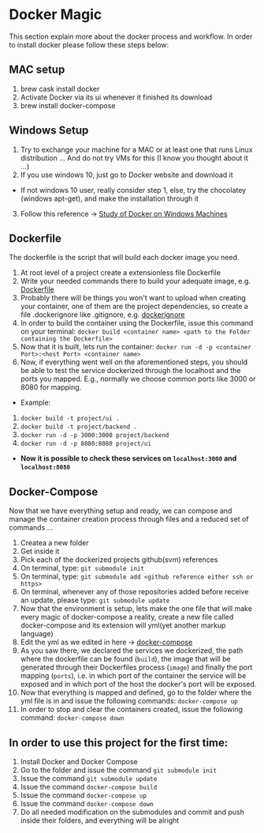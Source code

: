 # Docker Magic
This section explain more about the docker process and workflow.
In order to install docker please follow these steps below:

## MAC setup
1. brew cask install docker
2. Activate Docker via its ui whenever it finished its download
3. brew install docker-compose

## Windows Setup
1. Try to exchange your machine for a MAC or at least one that runs Linux distribution ... And do not try VMs for this (I know you thought about it ...)
2. If you use windows 10, just go to Docker website and download it
* If not windows 10 user, really consider step 1, else, try the chocolatey (windows apt-get), and make the installation through it
3. Follow this reference -> [Study of Docker on Windows Machines](./docs/docker-on-windows-machines.pdf) 

## Dockerfile
The dockerfile is the script that will build each docker image you need.

1. At root level of a project create a extensionless file Dockerfile
2. Write your needed commands there to build your adequate image, e.g. [Dockerfile](./docs/Dockerfile)
3. Probably there will be things you won't want to upload when creating your container, one of them are the project dependencies, so create a file .dockerignore like .gitignore, e.g. [dockerignore](./docs/.dockerignore)
4. In order to build the container using the Dockerfile, issue this command on your terminal:
    `docker build <container name> <path to the Folder containing the Dockerfile>`
5. Now that it is built, lets run the container:
    `docker run -d -p <container Port>:<host Port> <container name>`
6. Now, if everything went well on the aforementioned steps, you should be able to test the service dockerized through the localhost and the ports you mapped. E.g., normally we choose common ports like 3000 or 8080 for mapping.

* Example:
1. `docker build -t project/ui .`
2. `docker build -t project/backend .`
3. `docker run -d -p 3000:3000 project/backend`
4. `docker run -d -p 8080:8080 project/ui`
* **Now it is possible to check these services on `localhost:3000` and `localhost:8080`**

## Docker-Compose
Now that we have everything setup and ready, we can compose and manage the container creation process through files and a reduced set of commands ...

1. Createa a new folder
2. Get inside it 
3. Pick each of the dockerized projects github(svm) references 
4. On terminal, type: `git submodule init`
5. On terminal, type: `git submodule add <github reference either ssh or https>`
6. On terminal, whenever any of those repositories added before receive an update, please type: `git submodule update`
7. Now that the environment is setup, lets make the one file that will make every magic of docker-compose a reality, create a new file called docker-compose and its extension will yml(yet another markup language)
8. Edit the yml as we edited in here -> [docker-compose](./docker-compose.yml)
9. As you saw there, we declared the services we dockerized, the path where the dockerfile can be found (`build`), the image that will be generated through their Dockerfiles process (`image`) and finally the port mapping (`ports`), i.e. in which port of the container the service will be exposed and in which port of the host the docker's port will be exposed.
10. Now that everything is mapped and defined, go to the folder where the yml file is in and issue the following commands: `docker-compose up`
11. In order to stop and clear the containers created, issue the following command: `docker-compose down`

## In order to use this project for the first time:
1. Install Docker and Docker Compose
2. Go to the folder and issue the command `git submodule init`
3. Issue the command `git submodule update`
4. Issue the command `docker-compose build`
5. Issue the command `docker-compose up`
6. Issue the command `docker-compose down`
7. Do all needed modification on the submodules and commit and push inside their folders, and everything will be alright
 

